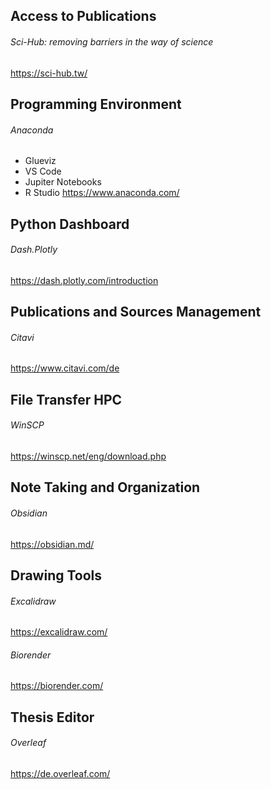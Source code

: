 ## Access to Publications
###### Sci-Hub: removing barriers in the way of science
https://sci-hub.tw/

## Programming Environment
###### Anaconda
* Glueviz
* VS Code
* Jupiter Notebooks
* R Studio
https://www.anaconda.com/

## Python Dashboard
###### Dash.Plotly
https://dash.plotly.com/introduction

## Publications and Sources Management
###### Citavi
https://www.citavi.com/de

## File Transfer HPC
###### WinSCP
https://winscp.net/eng/download.php

## Note Taking and Organization
###### Obsidian
https://obsidian.md/

## Drawing Tools
###### Excalidraw
https://excalidraw.com/

###### Biorender
https://biorender.com/

## Thesis Editor
###### Overleaf
https://de.overleaf.com/